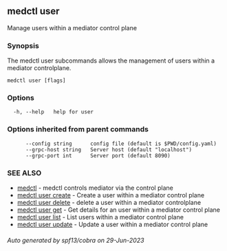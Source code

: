 ## medctl user

Manage users within a mediator control plane

### Synopsis

The medctl user subcommands allows the management of users within
a mediator controlplane.

```
medctl user [flags]
```

### Options

```
  -h, --help   help for user
```

### Options inherited from parent commands

```
      --config string      config file (default is $PWD/config.yaml)
      --grpc-host string   Server host (default "localhost")
      --grpc-port int      Server port (default 8090)
```

### SEE ALSO

* [medctl](medctl.md)	 - medctl controls mediator via the control plane
* [medctl user create](medctl_user_create.md)	 - Create a user within a mediator control plane
* [medctl user delete](medctl_user_delete.md)	 - delete a user within a mediator controlplane
* [medctl user get](medctl_user_get.md)	 - Get details for an user within a mediator control plane
* [medctl user list](medctl_user_list.md)	 - List users within a mediator control plane
* [medctl user update](medctl_user_update.md)	 - Update a user within a mediator control plane

###### Auto generated by spf13/cobra on 29-Jun-2023
